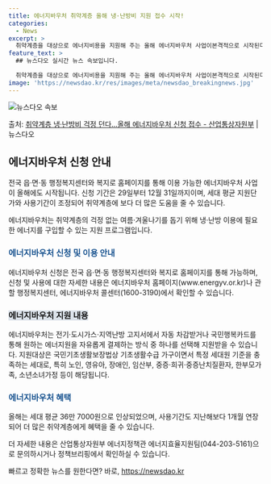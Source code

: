 ```yaml
---
title: 에너지바우처 취약계층 올해 냉·난방비 지원 접수 시작!
categories:
  - News
excerpt: >
  취약계층을 대상으로 에너지비용을 지원해 주는 올해 에너지바우처 사업이본격적으로 시작된다. 산업통상자원부는 오…
feature_text: >
  ## 뉴스다오 실시간 뉴스 속보입니다.

  취약계층을 대상으로 에너지비용을 지원해 주는 올해 에너지바우처 사업이본격적으로 시작된다. 산업통상자원부는 오…
image: 'https://newsdao.kr/res/images/meta/newsdao_breakingnews.jpg'
---
```


![뉴스다오 속보](https://newsdao.kr/res/images/meta/newsdao_breakingnews.jpg)

<p>출처: <a href="https://newsdao.kr/3885" rel="dofollow">취약계층 냉·난방비 걱정 던다…올해 에너지바우처 신청 접수 - 산업통상자원부</a> | 뉴스다오</p>

<h2 data-ke-size="size26">에너지바우처 신청 안내</h2>
전국 읍·면·동 행정복지센터와 복지로 홈페이지를 통해 이용 가능한 에너지바우처 사업이 올해에도 시작됩니다. 신청 기간은 29일부터 12월 31일까지이며, 세대 평균 지원단가와 사용기간이 조정되어 취약계층에 보다 더 많은 도움을 줄 수 있습니다.

<p data-ke-size="size16">에너지바우처는 취약계층의 걱정 없는 여름·겨울나기를 돕기 위해 냉·난방 이용에 필요한 에너지를 구입할 수 있는 지원 프로그램입니다.</p>

<h3><b><span style="color: #1a5490;">에너지바우처 신청 및 이용 안내</span></b></h3>
에너지바우처 신청은 전국 읍·면·동 행정복지센터와 복지로 홈페이지를 통해 가능하며, 신청 및 사용에 대한 자세한 내용은 에너지바우처 홈페이지(www.energyv.or.kr)나 관할 행정복지센터, 에너지바우처 콜센터(1600-3190)에서 확인할 수 있습니다.

<h3><b><span style="background-color: #21538527;">에너지바우처 지원 내용</span></b></h3>
에너지바우처는 전기·도시가스·지역난방 고지서에서 자동 차감받거나 국민행복카드를 통해 원하는 에너지원을 자유롭게 결제하는 방식 중 하나를 선택해 지원받을 수 있습니다. 지원대상은 국민기초생활보장법상 기초생활수급 가구이면서 특정 세대원 기준을 충족하는 세대로, 특히 노인, 영유아, 장애인, 임산부, 중증·희귀·중증난치질환자, 한부모가족, 소년소녀가정 등이 해당됩니다.

<h3><b><span style="color: #1a5490;">에너지바우처 혜택</span></b></h3>
올해는 세대 평균 36만 7000원으로 인상되었으며, 사용기간도 지난해보다 1개월 연장되어 더 많은 취약계층에게 혜택을 줄 수 있습니다.

더 자세한 내용은 산업통상자원부 에너지정책관 에너지효율지원팀(044-203-5161)으로 문의하시거나 정책브리핑에서 확인하실 수 있습니다. 

빠르고 정확한 뉴스를 원한다면? 바로, <a href="https://newsdao.kr" rel="dofollow">https://newsdao.kr</a>


